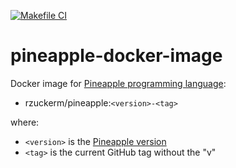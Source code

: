 [![Makefile CI](https://github.com/rzuckerm/pineapple-docker-image/actions/workflows/makefile.yml/badge.svg)](https://github.com/rzuckerm/pineapple-docker-image/actions/workflows/makefile.yml)

# pineapple-docker-image

Docker image for [Pineapple programming language](https://wongjiahau.github.io/Pineapple/):

- rzuckerm/pineapple:`<version>-<tag>`

where:

- `<version>` is the [Pineapple version](PINEAPPLE_VERSION)
- `<tag>` is the current GitHub tag without the "v"
